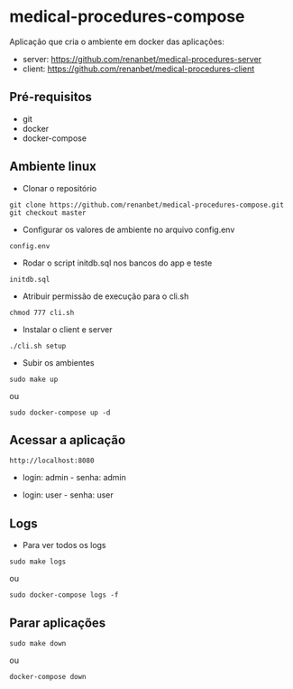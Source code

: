 # medical-procedures-compose
Aplicação que cria o ambiente em docker das aplicações:
- server: https://github.com/renanbet/medical-procedures-server
- client: https://github.com/renanbet/medical-procedures-client

## Pré-requisitos

- git
- docker
- docker-compose


## Ambiente linux

- Clonar o repositório
```
git clone https://github.com/renanbet/medical-procedures-compose.git
git checkout master
```


- Configurar os valores de ambiente no arquivo config.env
```
config.env
```

- Rodar o script initdb.sql nos bancos do app e teste
```
initdb.sql
```

- Atribuir permissão de execução para o cli.sh
```
chmod 777 cli.sh
```

- Instalar o client e server
```
./cli.sh setup
```

- Subir os ambientes
```
sudo make up
```
ou
```
sudo docker-compose up -d
```

## Acessar a aplicação

```
http://localhost:8080
```
- login: admin - senha: admin

- login: user - senha: user


## Logs

- Para ver todos os logs
```
sudo make logs
```
ou
```
sudo docker-compose logs -f
```

## Parar aplicações

```
sudo make down
```
ou
```
docker-compose down
```
